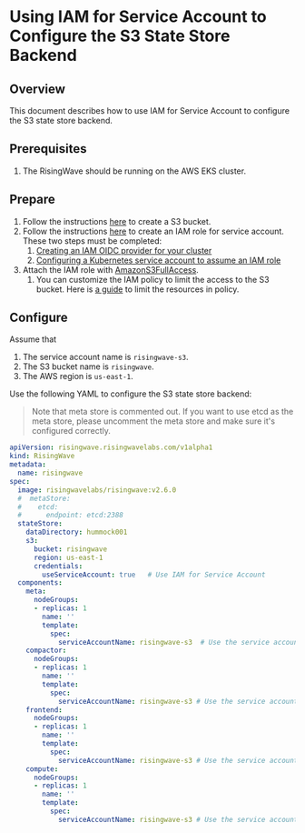 # Using IAM for Service Account to Configure the S3 State Store Backend

## Overview

This document describes how to use IAM for Service Account to configure the S3 state store backend.

## Prerequisites

1. The RisingWave should be running on the AWS EKS cluster.

## Prepare

1. Follow the instructions [here](https://docs.aws.amazon.com/AmazonS3/latest/userguide/creating-bucket.html) to create
   a S3 bucket.
2. Follow the instructions [here](https://docs.aws.amazon.com/eks/latest/userguide/iam-roles-for-service-accounts.html)
   to create an IAM role for service account. These two steps must be completed:
    1. [Creating an IAM OIDC provider for your cluster](https://docs.aws.amazon.com/eks/latest/userguide/enable-iam-roles-for-service-accounts.html)
    2. [Configuring a Kubernetes service account to assume an IAM role](https://docs.aws.amazon.com/eks/latest/userguide/associate-service-account-role.html)
3. Attach the IAM role
   with [AmazonS3FullAccess](https://docs.aws.amazon.com/aws-managed-policy/latest/reference/AmazonS3FullAccess.html).
    1. You can customize the IAM policy to limit the access to the S3 bucket. Here
       is [a guide](https://docs.aws.amazon.com/IAM/latest/UserGuide/reference_policies_elements_resource.html) to limit
       the resources in policy.

## Configure

Assume that

1. The service account name is `risingwave-s3`.
2. The S3 bucket name is `risingwave`.
3. The AWS region is `us-east-1`.

Use the following YAML to configure the S3 state store backend:

> Note that meta store is commented out. If you want to use etcd as the meta store, please uncomment the meta store and
> make sure it's configured correctly.

```yaml
apiVersion: risingwave.risingwavelabs.com/v1alpha1
kind: RisingWave
metadata:
  name: risingwave
spec:
  image: risingwavelabs/risingwave:v2.6.0
  #  metaStore:
  #    etcd:
  #      endpoint: etcd:2388
  stateStore:
    dataDirectory: hummock001
    s3:
      bucket: risingwave
      region: us-east-1
      credentials:
        useServiceAccount: true   # Use IAM for Service Account
  components:
    meta:
      nodeGroups:
      - replicas: 1
        name: ''
        template:
          spec:
            serviceAccountName: risingwave-s3  # Use the service account
    compactor:
      nodeGroups:
      - replicas: 1
        name: ''
        template:
          spec:
            serviceAccountName: risingwave-s3 # Use the service account
    frontend:
      nodeGroups:
      - replicas: 1
        name: ''
        template:
          spec:
            serviceAccountName: risingwave-s3 # Use the service account
    compute:
      nodeGroups:
      - replicas: 1
        name: ''
        template:
          spec:
            serviceAccountName: risingwave-s3 # Use the service account
```